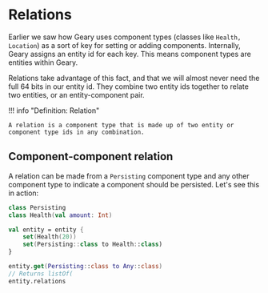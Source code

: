 # Relations

Earlier we saw how Geary uses component types (classes like `Health, Location`) as a sort of key for setting or adding components. Internally, Geary assigns an entity id for each key. This means component types are entities within Geary.

Relations take advantage of this fact, and that we will almost never need the full 64 bits in our entity id. They combine two entity ids together to relate two entities, or an entity-component pair.

!!! info "Definition: Relation"

    A relation is a component type that is made up of two entity or component type ids in any combination.

## Component-component relation

A relation can be made from a `Persisting` component type and any other component type to indicate a component should be persisted. Let's see this in action:

```kotlin
class Persisting
class Health(val amount: Int)

val entity = entity {
    set(Health(20))
    set(Persisting::class to Health::class)
}

entity.get(Persisting::class to Any::class)
// Returns listOf(
entity.relations
```
